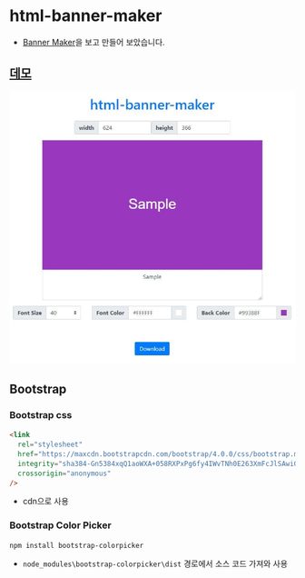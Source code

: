 # html-banner-maker

- [Banner Maker](https://banner.godori.dev/)을 보고 만들어 보았습니다.

## [데모](https://chinsun9.github.io/html-banner-maker/)

[![데모](readmeRes/preview.jpg)](https://chinsun9.github.io/html-banner-maker/)

## Bootstrap

### Bootstrap css

```html index.html
<link
  rel="stylesheet"
  href="https://maxcdn.bootstrapcdn.com/bootstrap/4.0.0/css/bootstrap.min.css"
  integrity="sha384-Gn5384xqQ1aoWXA+058RXPxPg6fy4IWvTNh0E263XmFcJlSAwiGgFAW/dAiS6JXm"
  crossorigin="anonymous"
/>
```

- cdn으로 사용

### Bootstrap Color Picker

```
npm install bootstrap-colorpicker
```

- `node_modules\bootstrap-colorpicker\dist` 경로에서 소스 코드 가져와 사용
